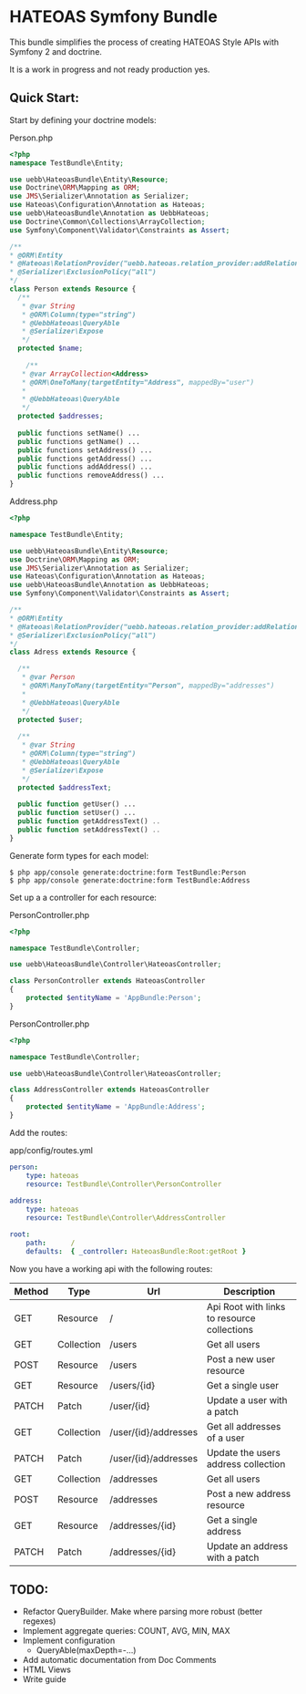 HATEOAS Symfony Bundle
======================

This bundle simplifies the process of creating HATEOAS Style APIs with Symfony 2 and doctrine.

It is a work in progress and not ready production yes.

Quick Start:
------------

Start by defining your doctrine models:

Person.php
```php
<?php
namespace TestBundle\Entity;

use uebb\HateoasBundle\Entity\Resource;
use Doctrine\ORM\Mapping as ORM;
use JMS\Serializer\Annotation as Serializer;
use Hateoas\Configuration\Annotation as Hateoas;
use uebb\HateoasBundle\Annotation as UebbHateoas;
use Doctrine\Common\Collections\ArrayCollection;
use Symfony\Component\Validator\Constraints as Assert;

/**
* @ORM\Entity
* @Hateoas\RelationProvider("uebb.hateoas.relation_provider:addRelations")
* @Serializer\ExclusionPolicy("all")
*/
class Person extends Resource {
  /**
   * @var String
   * @ORM\Column(type="string")
   * @UebbHateoas\QueryAble
   * @Serializer\Expose
   */
  protected $name;
  
    /**
   * @var ArrayCollection<Address>
   * @ORM\OneToMany(targetEntity="Address", mappedBy="user")
   *
   * @UebbHateoas\QueryAble
   */ 
  protected $addresses;
  
  public functions setName() ...
  public functions getName() ...
  public functions setAddress() ...
  public functions getAddress() ...
  public functions addAddress() ...
  public functions removeAddress() ...
}
```

Address.php
```php
<?php

namespace TestBundle\Entity;

use uebb\HateoasBundle\Entity\Resource;
use Doctrine\ORM\Mapping as ORM;
use JMS\Serializer\Annotation as Serializer;
use Hateoas\Configuration\Annotation as Hateoas;
use uebb\HateoasBundle\Annotation as UebbHateoas;
use Symfony\Component\Validator\Constraints as Assert;

/**
* @ORM\Entity
* @Hateoas\RelationProvider("uebb.hateoas.relation_provider:addRelations")
* @Serializer\ExclusionPolicy("all")
*/
class Adress extends Resource {

  /**
   * @var Person
   * @ORM\ManyToMany(targetEntity="Person", mappedBy="addresses")
   *
   * @UebbHateoas\QueryAble
   */
  protected $user;
  
  /**
   * @var String
   * @ORM\Column(type="string")
   * @UebbHateoas\QueryAble
   * @Serializer\Expose
   */
  protected $addressText;
  
  public function getUser() ...
  public function setUser() ...
  public function getAddressText() ..
  public function setAddressText() ..
}
```

Generate form types for each model:
```
$ php app/console generate:doctrine:form TestBundle:Person
$ php app/console generate:doctrine:form TestBundle:Address
```

Set up a a controller for each resource:

PersonController.php
```php
<?php

namespace TestBundle\Controller;

use uebb\HateoasBundle\Controller\HateoasController;

class PersonController extends HateoasController
{
    protected $entityName = 'AppBundle:Person';
}
````

PersonController.php
```php
<?php

namespace TestBundle\Controller;

use uebb\HateoasBundle\Controller\HateoasController;

class AddressController extends HateoasController
{
    protected $entityName = 'AppBundle:Address';
}
````


Add the routes:

app/config/routes.yml
```yaml
person:
    type: hateoas
    resource: TestBundle\Controller\PersonController
    
address:
    type: hateoas
    resource: TestBundle\Controller\AddressController    

root:
    path:      /
    defaults:  { _controller: HateoasBundle:Root:getRoot }
```

Now you have a working api with the following routes:

| Method  | Type        | Url                  | Description                                 |
|---------|-------------|----------------------|---------------------------------------------|
| GET     | Resource    | /                    | Api Root with links to resource collections |
| GET     | Collection  | /users               | Get all users                               |
| POST    | Resource    | /users               | Post a new user resource                    |
| GET     | Resource    | /users/{id}          | Get a single user                           |
| PATCH   | Patch       | /user/{id}           | Update a user with a patch                  |
| GET     | Collection  | /user/{id}/addresses | Get all addresses of a user                 |
| PATCH   | Patch       | /user/{id}/addresses | Update the users address collection         |
| GET     | Collection  | /addresses           | Get all users                               |
| POST    | Resource    | /addresses           | Post a new address resource                 |
| GET     | Resource    | /addresses/{id}      | Get a single address                        |
| PATCH   | Patch       | /addresses/{id}      | Update an address with a patch              |



TODO:
-----

- Refactor QueryBuilder. Make where parsing more robust (better regexes)
- Implement aggregate queries: COUNT, AVG, MIN, MAX
- Implement configuration
  - QueryAble(maxDepth=-...)
- Add automatic documentation from Doc Comments
- HTML Views
- Write guide

